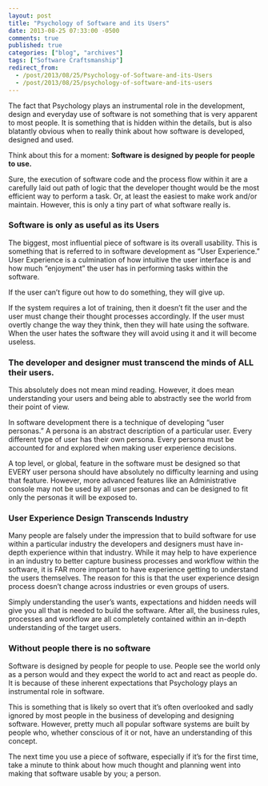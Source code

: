 ```yaml
---
layout: post
title: "Psychology of Software and its Users"
date: 2013-08-25 07:33:00 -0500
comments: true
published: true
categories: ["blog", "archives"]
tags: ["Software Craftsmanship"]
redirect_from: 
  - /post/2013/08/25/Psychology-of-Software-and-its-Users
  - /post/2013/08/25/psychology-of-software-and-its-users
---
```

<!-- more -->
<p>The fact that Psychology plays an instrumental role in the development, design and everyday use of software is not something that is very apparent to most people. It is something that is hidden within the details, but is also blatantly obvious when to really think about how software is developed, designed and used.</p>
<p>Think about this for a moment: <strong>Software is designed by people for people to use.</strong></p>
<p>Sure, the execution of software code and the process flow within it are a carefully laid out path of logic that the developer thought would be the most efficient way to perform a task. Or, at least the easiest to make work and/or maintain. However, this is only a tiny part of what software really is.</p>
<h3>Software is only as useful as its Users</h3>
<p>The biggest, most influential piece of software is its overall usability. This is something that is referred to in software development as &ldquo;User Experience.&rdquo; User Experience is a culmination of how intuitive the user interface is and how much &ldquo;enjoyment&rdquo; the user has in performing tasks within the software.</p>
<p>If the user can&rsquo;t figure out how to do something, they will give up.</p>
<p>If the system requires a lot of training, then it doesn&rsquo;t fit the user and the user must change their thought processes accordingly. If the user must overtly change the way they think, then they will hate using the software. When the user hates the software they will avoid using it and it will become useless.</p>
<h3>The developer and designer must transcend the minds of ALL their users.</h3>
<p>This absolutely does not mean mind reading. However, it does mean understanding your users and being able to abstractly see the world from their point of view.</p>
<p>In software development there is a technique of developing &ldquo;user personas.&rdquo; A persona is an abstract description of a particular user. Every different type of user has their own persona. Every persona must be accounted for and explored when making user experience decisions.</p>
<p>A top level, or global, feature in the software must be designed so that EVERY user persona should have absolutely no difficulty learning and using that feature. However, more advanced features like an Administrative console may not be used by all user personas and can be designed to fit only the personas it will be exposed to.</p>
<h3>User Experience Design Transcends Industry</h3>
<p>Many people are falsely under the impression that to build software for use within a particular industry the developers and designers must have in-depth experience within that industry. While it may help to have experience in an industry to better capture business processes and workflow within the software, it is FAR more important to have experience getting to understand the users themselves. The reason for this is that the user experience design process doesn&rsquo;t change across industries or even groups of users.</p>
<p>Simply understanding the user&rsquo;s wants, expectations and hidden needs will give you all that is needed to build the software. After all, the business rules, processes and workflow are all completely contained within an in-depth understanding of the target users.</p>
<h3>Without people there is no software</h3>
<p>Software is designed by people for people to use. People see the world only as a person would and they expect the world to act and react as people do. It is because of these inherent expectations that Psychology plays an instrumental role in software.</p>
<p>This is something that is likely so overt that it&rsquo;s often overlooked and sadly ignored by most people in the business of developing and designing software. However, pretty much all popular software systems are built by people who, whether conscious of it or not, have an understanding of this concept.</p>
<p>The next time you use a piece of software, especially if it&rsquo;s for the first time, take a minute to think about how much thought and planning went into making that software usable by you; a person.</p>
